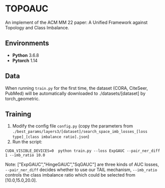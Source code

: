 # TOPOAUC
An implement of the ACM MM 22 paper: A Unified Framework against Topology and Class Imbalance.

## Environments
* **Python** 3.6.8
* **Pytorch** 1.14

## Data
When running `train.py` for the first time, the dataset (CORA, CiteSeer, PubMed) will be automatically downloaded to ./datasets/[dataset] by torch_geometric.

## Training
1. Modify the config file `config.py` (copy the parameters from `./best_params/layers3/[dataset]/search_space_imb_losses_[loss type]_[class imbalance ratio].json`)
2. Run the script:
```shell
CUDA_VISIBLE_DEVICES=0  python train.py --loss ExpGAUC --pair_ner_diff 1 --imb_ratio 10.0
```
Note: ["ExpGAUC","HingeGAUC","SqGAUC"] are three kinds of AUC losses,  `--pair_ner_diff` decides whether to use our TAIL mechanism, `--imb_ratio` controls the class imbalance ratio which could be selected from [10.0,15.0,20.0].


